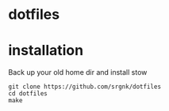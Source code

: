 # dotfiles

# installation

Back up your old home dir and install stow

```
git clone https://github.com/srgnk/dotfiles
cd dotfiles
make
```
